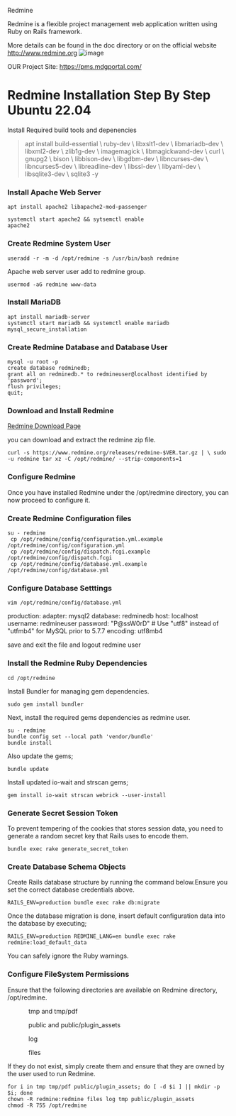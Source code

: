 Redmine

Redmine is a flexible project management web application written using Ruby on Rails framework.

More details can be found in the doc directory or on the official website http://www.redmine.org 
![image](https://github.com/sc3p73r-it/redmine/assets/140035139/b1fd481b-785a-479e-935c-89dc927d9cca)


OUR Project Site: https://pms.mdgportal.com/



<h1>Redmine Installation Step By Step Ubuntu 22.04</h1>

Install Required build tools and depenencies

<blockquote><p>
apt install build-essential \
	ruby-dev \
	libxslt1-dev \
	libmariadb-dev \
	libxml2-dev \
	zlib1g-dev \
	imagemagick \
	libmagickwand-dev \
	curl \
	gnupg2 \
	bison \
	libbison-dev \
	libgdbm-dev \
	libncurses-dev \
	libncurses5-dev \
	libreadline-dev \
	libssl-dev \
	libyaml-dev \
	libsqlite3-dev \
	sqlite3 -y
</p></blockquote>

<h3>Install Apache Web Server</h3>
<code>apt install apache2 libapache2-mod-passenger</code>

<code>systemctl start apache2 && sytsemctl enable apache2</code>

<h3>Create Redmine System User</h3>
<code>useradd -r -m -d /opt/redmine -s /usr/bin/bash redmine</code>

<p>Apache web server user add to redmine group.</p>
<code>usermod -aG redmine www-data</code>

<h3>Install MariaDB</h3>
<code>apt install mariadb-server</code><br>
<code>systemctl start mariadb && systemctl enable mariadb</code><br>
<code>mysql_secure_installation</code><br>

<h3>Create Redmine Database and Database User</h3>
<code>mysql -u root -p</code><br>
<code>create database redminedb;</code><br>
<code>grant all on redminedb.* to redmineuser@localhost identified by 'password';</code><br>
<code>flush privileges;</code><br>
<code>quit;</code><br>

<h3>Download and Install Redmine</h3>

<a href="https://www.redmine.org/projects/redmine/wiki/Download">Redmine Download Page</a>

<p>you can download and extract the redmine zip file.</p>
<code>curl -s https://www.redmine.org/releases/redmine-$VER.tar.gz | \ sudo -u redmine tar xz -C /opt/redmine/ --strip-components=1</code>

<h3>Configure Redmine</h3>
<p>Once you have installed Redmine under the /opt/redmine directory, you can now proceed to configure it.</p>

<h3>Create Redmine Configuration files</h3>
<code>su - redmine</code> <br>
<code> cp /opt/redmine/config/configuration.yml.example /opt/redmine/config/configuration.yml</code> <br>
<code> cp /opt/redmine/config/dispatch.fcgi.example /opt/redmine/config/dispatch.fcgi</code> <br>
<code> cp /opt/redmine/config/database.yml.example /opt/redmine/config/database.yml</code> <br>


<h3>Configure Database Setttings</h3>
<code>vim /opt/redmine/config/database.yml</code>
<quoteblock>
<p>production:
  adapter: mysql2
  database: redminedb
  host: localhost
  username: redmineuser
  password: "P@ssW0rD"
  # Use "utf8" instead of "utfmb4" for MySQL prior to 5.7.7
  encoding: utf8mb4
  </p>
</quoteblock>
<p>save and exit the file and logout redmine user</p>

<h3>Install the Redmine Ruby Dependencies</h3>
<code>cd /opt/redmine</code>

<p>Install Bundler for managing gem dependencies.</p>
<code>sudo gem install bundler</code>

<p>Next, install the required gems dependencies as redmine user.</p>
<code>su - redmine</code> <br>
<code>bundle config set --local path 'vendor/bundle'</code> <br>
<code>bundle install</code> <br>

<p>Also update the gems;</p>
<code>bundle update</code>

<p>Install updated io-wait and strscan gems;</p>
<code>gem install io-wait strscan webrick --user-install</code>

<h3>Generate Secret Session Token</h3>
<p>To prevent tempering of the cookies that stores session data, you need to generate a random secret key that Rails uses to encode them.</p>
<code>bundle exec rake generate_secret_token</code>


<h3>Create Database Schema Objects</h3>
<p>Create Rails database structure by running the command below.Ensure you set the correct database credentials above.</p>
<code>RAILS_ENV=production bundle exec rake db:migrate</code>
<p>Once the database migration is done, insert default configuration data into the database by executing;</p>
<code>RAILS_ENV=production REDMINE_LANG=en bundle exec rake redmine:load_default_data</code>

<p>You can safely ignore the Ruby warnings.</p>

<h3>Configure FileSystem Permissions</h3>
<p>Ensure that the following directories are available on Redmine directory, /opt/redmine.<p>

<ul>
<ol>tmp and tmp/pdf</ol>
<ol>public and public/plugin_assets</ol>
<ol>log</ol>
<ol>files</ol>
</ul>

<p>If they do not exist, simply create them and ensure that they are owned by the user used to run Redmine.</p>
<code>for i in tmp tmp/pdf public/plugin_assets; do [ -d $i ] || mkdir -p $i; done</code> <br>
<code>chown -R redmine:redmine files log tmp public/plugin_assets</code> <br>
<code>chmod -R 755 /opt/redmine</code> <br>